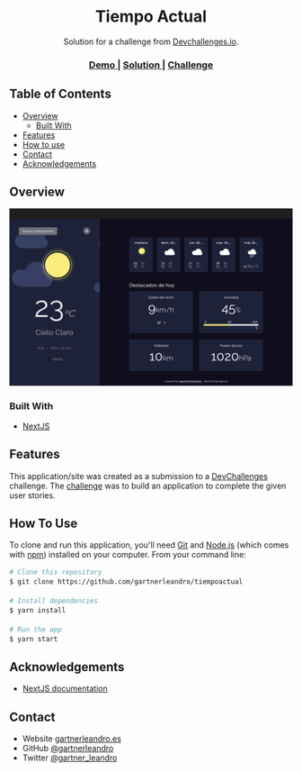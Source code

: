 <h1 align="center">Tiempo Actual</h1>

<div align="center">
   Solution for a challenge from  <a href="http://devchallenges.io" target="_blank">Devchallenges.io</a>.
</div>

<div align="center">
  <h3>
    <a href="https://tiempoactual.vercel.app/">
      Demo
    </a>
    <span> | </span>
    <a href="https://github.com/gartnerleandro/tiempoactual">
      Solution
    </a>
    <span> | </span>
    <a href="https://devchallenges.io/challenges/mM1UIenRhK808W8qmLWv">
      Challenge
    </a>
  </h3>
</div>

<!-- TABLE OF CONTENTS -->

## Table of Contents

- [Overview](#overview)
  - [Built With](#built-with)
- [Features](#features)
- [How to use](#how-to-use)
- [Contact](#contact)
- [Acknowledgements](#acknowledgements)

<!-- OVERVIEW -->

## Overview

![screenshot](https://github.com/gartnerleandro/tiempoactual/blob/main/screenshots/desktop_screenshot.png?raw=true)

### Built With

- [NextJS](https://nextjs.org/)

## Features

This application/site was created as a submission to a [DevChallenges](https://devchallenges.io/challenges) challenge. The [challenge](https://devchallenges.io/challenges/mM1UIenRhK808W8qmLWv) was to build an application to complete the given user stories.

## How To Use

To clone and run this application, you'll need [Git](https://git-scm.com) and [Node.js](https://nodejs.org/en/download/) (which comes with [npm](http://npmjs.com)) installed on your computer. From your command line:

```bash
# Clone this repository
$ git clone https://github.com/gartnerleandro/tiempoactual

# Install dependencies
$ yarn install

# Run the app
$ yarn start
```

## Acknowledgements

- [NextJS documentation](https://nextjs.org/docs/getting-started)

## Contact

- Website [gartnerleandro.es](https://gartnerleandro.es/)
- GitHub [@gartnerleandro](https://github.com/gartnerleandro)
- Twitter [@gartner_leandro](https://twitter.com/gartner_leandro)
